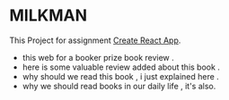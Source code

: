 # MILKMAN

This Project for assignment [Create React App](https://github.com/facebook/create-react-app).

* this web for a booker prize book review .
* here is some valuable review added about this book . 
* why should we read this book , i just explained here . 
* why we should read books in our daily life , it's also.
